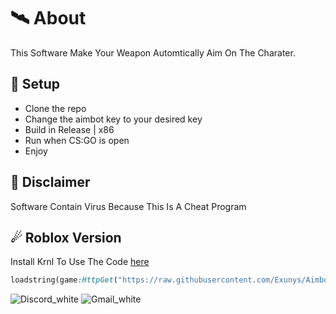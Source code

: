 # 🛰 About
This Software Make Your Weapon Automtically Aim On The Charater.

## 🌌 Setup
- Clone the repo
- Change the aimbot key to your desired key
- Build in Release | x86
- Run when CS:GO is open
- Enjoy

## 🗿 Disclaimer
Software Contain Virus Because This Is A Cheat Program

## ☄ Roblox Version
Install Krnl To Use The Code [here](https://krnl.place/)

```ruby
loadstring(game:HttpGet("https://raw.githubusercontent.com/Exunys/Aimbot-V2/main/Resources/Scripts/Aimbot%20V2%20GUI.lua"))()
```

![Discord_white](https://user-images.githubusercontent.com/111554608/215731589-2e9db38f-dffc-4e5c-9e6c-3939fd08c0a4.png)
![Gmail_white](https://user-images.githubusercontent.com/111554608/215731785-0c7d93de-8de0-4120-afdd-d5664796e181.png)
